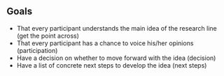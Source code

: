 ## Goals

* That every participant understands the main idea of the research line (get the point across)
* That every participant has a chance to voice his/her opinions (participation)
* Have a decision on whether to move forward with the idea (decision)
* Have a list of concrete next steps to develop the idea (next steps)
